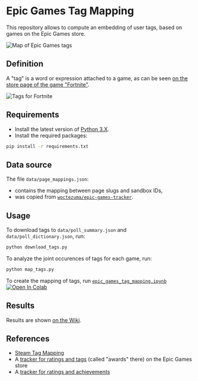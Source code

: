 # Epic Games Tag Mapping

This repository allows to compute an embedding of user tags, based on games on the Epic Games store.

![Map of Epic Games tags](https://github.com/woctezuma/epic-games-tag-mapping/wiki/img/cover.png)

## Definition

A "tag" is a word or expression attached to a game, as can be seen [on the store page of the game "Fortnite"][fortnite].

![Tags for Fortnite](https://github.com/woctezuma/epic-games-tag-mapping/wiki/img/fortnite.png)

## Requirements

-   Install the latest version of [Python 3.X][python].
-   Install the required packages:

```bash
pip install -r requirements.txt
```

## Data source

The file `data/page_mappings.json`:
- contains the mapping between page slugs and sandbox IDs,
- was copied from [`woctezuma/epic-games-tracker`][egs-tracker].

## Usage

To download tags to `data/poll_summary.json` and `data/poll_dictionary.json`, run:

```bash
python download_tags.py
```

To analyze the joint occurences of tags for each game, run:

```bash
python map_tags.py
```

To create the mapping of tags, run [`epic_games_tag_mapping.ipynb`][colab-notebook]
[![Open In Colab][colab-badge]][colab-notebook]

## Results

Results are shown [on the Wiki][wiki].

## References

- [Steam Tag Mapping][steam-tag-mapping]
- A [tracker for ratings and tags][madjoki-egs-ratings] (called "awards" there) on the Epic Games store
- A [tracker for ratings and achievements][egs-tracker]

<!-- Definitions -->

[python]: <https://www.python.org/downloads/>
[fortnite]: <https://store.epicgames.com/product/fortnite>
[wiki]: <https://github.com/woctezuma/epic-games-tag-mapping/wiki>
[steam-tag-mapping]: <https://github.com/woctezuma/steam-tag-mapping>
[madjoki-egs-ratings]: <https://github.com/nikop/epic-games-ratings>
[egs-tracker]: <https://github.com/woctezuma/epic-games-tracker>
[colab-notebook]: <https://colab.research.google.com/github/woctezuma/epic-games-tag-mapping/blob/colab/epic_games_tag_mapping.ipynb>
[colab-badge]: <https://colab.research.google.com/assets/colab-badge.svg>
